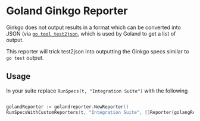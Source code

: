 # Goland Ginkgo Reporter

Ginkgo does not output results in a format which can be converted into JSON 
(via [`go tool test2json`](https://golang.org/cmd/test2json/), which is used by
Goland to get a list of output.

This reporter will trick test2json into outputting the Ginkgo specs similar to
`go test` output.

## Usage

In your suite replace `RunSpecs(t, "Integration Suite")` with the following

```go

golandReporter := golandreporter.NewReporter()
RunSpecsWithCustomReporters(t, "Integration Suite", []Reporter{golangReporter})

```
